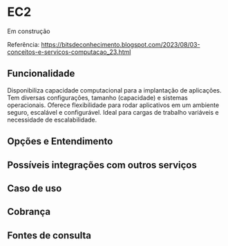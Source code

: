 # EC2

Em construção

Referência: https://bitsdeconhecimento.blogspot.com/2023/08/03-conceitos-e-servicos-computacao_23.html


## Funcionalidade
Disponibiliza capacidade computacional para a implantação de aplicações. Tem diversas configurações, tamanho (capacidade) e sistemas operacionais. Oferece flexibilidade para rodar aplicativos em um ambiente seguro, escalável e configurável. Ideal para cargas de trabalho variáveis e necessidade de escalabilidade.

## Opções e Entendimento


## Possíveis integrações com outros serviços


## Caso de uso


## Cobrança


## Fontes de consulta
